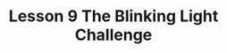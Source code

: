 ---
title: Lesson 9 The Blinking Light Challenge
suggested_time:  60-75 minutes

disciplines:
- "ETS1.B: Developing Possible Solutions: Tests are often designed to identify failure points or difficulties, which suggest the elements of the design that need to be improved. (3-5-ETS1-3)"
- "ETS1.C: Optimizing the Design Solution: Different solutions need to be tested in order to determine which of them best solves the problem, given the criteria and the constraints. (3-5-ETS1-3)"
### Cross-Cutting Concepts
- "Energy and Matter: Energy can be transferred in various ways and between objects. (4-PS3-1),(4-PS3-2),(4-PS3-3),(4-PS3-4)"

technical_skills:
life_skills:

essential_questions:
- Think of all the electronics in our lives that are automated. Do you perceive these devices to be simple or complex?

vocab:
- Coding
- Program
- Compile

videos:
- link: https://youtu.be/UfxJx9LQ9u0
  text: Wiring up the LED and programming it in Ardublock
- link: https://youtu.be/JHJoiSG9jWw
  text: How to comment your code
- link: https://youtu.be/i2l7I9PdE2o
  text: Easy Ardublock install
- link: https://youtu.be/bBSZ8REdUYA
  text: Advanced Ardublock install
- link: https://youtu.be/UfxJx9LQ9u0
  text: Blinking Light Challenge
documents:
other:

depth:
- Level 1:  Recall and Reproduction
- Level 2:  Skills and Concepts
- Level 3:  Strategic Thinking and Reasoning
- Level 4:  Extended Thinking

barriers: 
- Understanding that programs are fast and need pauses  
- Ability to break down actions  

anticipatory:
- We will create a light circuit and write a program with our computer so it turns on and off automatically. 
- Understanding coding activity - students giving explicit 1-step instructions to accomplish a task  

practice:
- Student create the circuit and write a program to turn on and off the LED  

assessment:
- Blinking LED connected to the breadboard  

materials:
- Barnabas Lesson 9 worksheet
- Computer
- Breadboard
- Mouse
- Keyboard
- ArduBlock [Arduino IDE Tool]
- Barnabas arduino board
- Jumper wires
- LED
- USB cable
---